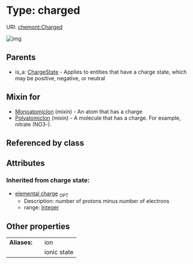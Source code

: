 
# Type: charged




URI: [chemont:Charged](https://w3id.org/chemont/Charged)


![img](http://yuml.me/diagram/nofunky;dir:TB/class/[PolyatomicIon]uses%20-.->[Charged&#124;elemental_charge(i):integer%20%3F],[MonoatomicIon]uses%20-.->[Charged],[ChargeState]^-[Charged],[PolyatomicIon],[MonoatomicIon],[ChargeState])

## Parents

 *  is_a: [ChargeState](ChargeState.md) - Applies to entities that have a charge state, which may be positive, negative, or neutral

## Mixin for

 * [MonoatomicIon](MonoatomicIon.md) (mixin)  - An atom that has a charge
 * [PolyatomicIon](PolyatomicIon.md) (mixin)  - A molecule that has a charge. For example, nitrate (NO3-).

## Referenced by class


## Attributes


### Inherited from charge state:

 * [elemental charge](elemental_charge.md)  <sub>OPT</sub>
    * Description: number of protons minus number of electrons
    * range: [Integer](types/Integer.md)

## Other properties

|  |  |  |
| --- | --- | --- |
| **Aliases:** | | ion |
|  | | ionic state |

